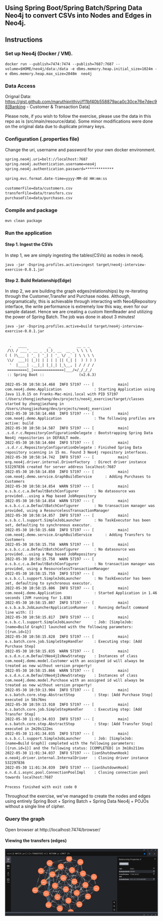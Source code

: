 ## Using Spring Boot/Spring Batch/Spring Data Neo4j to convert CSVs into Nodes and Edges in Neo4j.

## Instructions

### Set up Neo4j (Docker / VM). 

```
docker run --publish=7474:7474 --publish=7687:7687 --volume=$HOME/neo4j/data:/data -e dbms.memory.heap.initial_size=1024m -e dbms.memory.heap.max_size=2048m  neo4j
```

### Data Access

Orignal Data:
https://gist.github.com/maruthiprithivi/f11bf40b558879aca0c30ce76e7dec98[Banking - Customer & Transaction Data]

Please note, if you wish to follow the exercise, please use the data in this repo as is (src/main/resource/data). Some minor modifications were done on the original data due to duplicate primary keys. 

### Configuration (.properties file)

Change the uri, username and password for your own docker environment.
```
spring.neo4j.uri=bolt://localhost:7687
spring.neo4j.authentication.username=neo4j
spring.neo4j.authentication.password=*************

spring.mvc.format.date-time=yyyy-MM-dd HH:mm:ss

customerFile=data/customers.csv
transferFile=data/transfers.csv
purchaseFile=data/purchases.csv
```

### Compile and package

```
mvn clean package
```

### Run the application

#### Step 1. Ingest the CSVs

In step 1, we are simply ingesting the tables(CSVs) as nodes in neo4j. 

```
java -jar -Dspring.profiles.active=ingest target/neo4j-interview-exercise-0.0.1.jar
```

#### Step 2. Build Relationship(Edge)

In step 2, we are building the graph edges(relationships) by re-iterating through the Customer,Transfer and Purchase nodes. Although, programatically, this is achievable through interacting with Neo4jRepository interface, the write performance is extremely low this way, even for our sample dataset. Hence we are creating a custom ItemReader and utilizing the power of Spring Batch. The job was done in about 3 minutes! 

```
java -jar -Dspring.profiles.active=build target/neo4j-interview-exercise-0.0.1.jar


  .   ____          _            __ _ _
 /\\ / ___'_ __ _ _(_)_ __  __ _ \ \ \ \
( ( )\___ | '_ | '_| | '_ \/ _` | \ \ \ \
 \\/  ___)| |_)| | | | | || (_| |  ) ) ) )
  '  |____| .__|_| |_|_| |_\__, | / / / /
 =========|_|==============|___/=/_/_/_/
 :: Spring Boot ::                (v2.6.3)

2022-05-30 10:58:14.468  INFO 57197 --- [           main] com.neo4j.demo.Application               : Starting Application using Java 11.0.15 on Franks-Mac-mini.local with PID 57197 (/Users/zhongjiezhang/dev/projects/neo4j_exercise/target/classes started by zhongjiezhang in /Users/zhongjiezhang/dev/projects/neo4j_exercise)
2022-05-30 10:58:14.468  INFO 57197 --- [           main] com.neo4j.demo.Application               : The following profiles are active: build
2022-05-30 10:58:14.587  INFO 57197 --- [           main] .s.d.r.c.RepositoryConfigurationDelegate : Bootstrapping Spring Data Neo4j repositories in DEFAULT mode.
2022-05-30 10:58:14.604  INFO 57197 --- [           main] .s.d.r.c.RepositoryConfigurationDelegate : Finished Spring Data repository scanning in 15 ms. Found 3 Neo4j repository interfaces.
2022-05-30 10:58:14.742  INFO 57197 --- [           main] org.neo4j.driver.internal.DriverFactory  : Direct driver instance 532297836 created for server address localhost:7687
2022-05-30 10:58:14.850  INFO 57197 --- [           main] com.neo4j.demo.service.GraphBuildService      : Adding Purchases to Customers
2022-05-30 10:58:14.854  WARN 57197 --- [           main] o.s.b.c.c.a.DefaultBatchConfigurer       : No datasource was provided...using a Map based JobRepository
2022-05-30 10:58:14.854  WARN 57197 --- [           main] o.s.b.c.c.a.DefaultBatchConfigurer       : No transaction manager was provided, using a ResourcelessTransactionManager
2022-05-30 10:58:14.857  INFO 57197 --- [           main] o.s.b.c.l.support.SimpleJobLauncher      : No TaskExecutor has been set, defaulting to synchronous executor.
2022-05-30 10:58:15.688  INFO 57197 --- [           main] com.neo4j.demo.service.GraphBuildService      : Adding Transfers to Customers
2022-05-30 10:58:15.758  WARN 57197 --- [           main] o.s.b.c.c.a.DefaultBatchConfigurer       : No datasource was provided...using a Map based JobRepository
2022-05-30 10:58:15.758  WARN 57197 --- [           main] o.s.b.c.c.a.DefaultBatchConfigurer       : No transaction manager was provided, using a ResourcelessTransactionManager
2022-05-30 10:58:15.759  INFO 57197 --- [           main] o.s.b.c.l.support.SimpleJobLauncher      : No TaskExecutor has been set, defaulting to synchronous executor.
2022-05-30 10:58:15.806  INFO 57197 --- [           main] com.neo4j.demo.Application               : Started Application in 1.46 seconds (JVM running for 1.838)
2022-05-30 10:58:15.807  INFO 57197 --- [           main] o.s.b.a.b.JobLauncherApplicationRunner   : Running default command line with: []
2022-05-30 10:58:15.817  INFO 57197 --- [           main] o.s.b.c.l.support.SimpleJobLauncher      : Job: [SimpleJob: [name=Build Graph]] launched with the following parameters: [{run.id=1}]
2022-05-30 10:58:15.828  INFO 57197 --- [           main] o.s.batch.core.job.SimpleStepHandler     : Executing step: [Add Purchase Step]
2022-05-30 10:58:15.835  WARN 57197 --- [           main] o.s.d.n.c.m.DefaultNeo4jIsNewStrategy    : Instances of class com.neo4j.demo.model.Customer with an assigned id will always be treated as new without version property!
2022-05-30 10:58:15.866  WARN 57197 --- [           main] o.s.d.n.c.m.DefaultNeo4jIsNewStrategy    : Instances of class com.neo4j.demo.model.Purchase with an assigned id will always be treated as new without version property!
2022-05-30 10:59:13.904  INFO 57197 --- [           main] o.s.batch.core.step.AbstractStep         : Step: [Add Purchase Step] executed in 58s76ms
2022-05-30 10:59:13.910  INFO 57197 --- [           main] o.s.batch.core.job.SimpleStepHandler     : Executing step: [Add Transfer Step]
2022-05-30 11:01:34.033  INFO 57197 --- [           main] o.s.batch.core.step.AbstractStep         : Step: [Add Transfer Step] executed in 2m20s122ms
2022-05-30 11:01:34.035  INFO 57197 --- [           main] o.s.b.c.l.support.SimpleJobLauncher      : Job: [SimpleJob: [name=Build Graph]] completed with the following parameters: [{run.id=1}] and the following status: [COMPLETED] in 3m18s211ms
2022-05-30 11:01:34.037  INFO 57197 --- [ionShutdownHook] o.neo4j.driver.internal.InternalDriver   : Closing driver instance 532297836
2022-05-30 11:01:34.039  INFO 57197 --- [ionShutdownHook] o.n.d.i.async.pool.ConnectionPoolImpl    : Closing connection pool towards localhost:7687

Process finished with exit code 0

```

Throughout the exercise, we've managed to create the nodes and edges using entirely Spring Boot + Spring Batch + Spring Data Neo4j + POJOs without a single line of cipher. 

### Query the graph 

Open browser at http://localhost:7474/browser/

#### Viewing the transfers (edges)

![image](./photos/neo4j_transfers.png)
